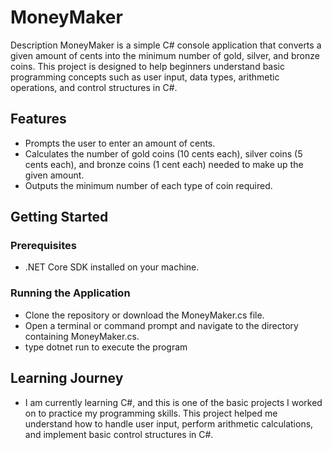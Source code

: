 # MoneyMaker
Description
MoneyMaker is a simple C# console application that converts a given amount of cents into the minimum number of gold, silver, and bronze coins. This project is designed to help beginners understand basic programming concepts such as user input, data types, arithmetic operations, and control structures in C#.

## Features
- Prompts the user to enter an amount of cents.
- Calculates the number of gold coins (10 cents each), silver coins (5 cents each), and bronze coins (1 cent each) needed to make up the given amount.
- Outputs the minimum number of each type of coin required.

## Getting Started

### Prerequisites
- .NET Core SDK installed on your machine.

### Running the Application
- Clone the repository or download the MoneyMaker.cs file.
- Open a terminal or command prompt and navigate to the directory containing MoneyMaker.cs.
- type dotnet run to execute the program

## Learning Journey
- I am currently learning C#, and this is one of the basic projects I worked on to practice my programming skills. This project helped me understand how to handle user input, perform arithmetic calculations, and implement basic control structures in C#.
